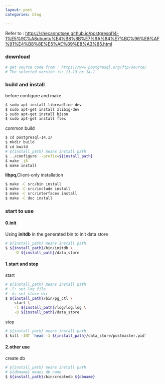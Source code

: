 ```yaml
---
layout: post
categories: blog

---
```


Refer to : https://shecannotsee.github.io/postgresql14-1%E5%9C%A8ubuntu%E4%B8%8B%E7%9A%84%E7%BC%96%E8%AF%91%E4%B8%8E%E5%AE%89%E8%A3%85.html

### download

```bash
# get source code from : https://www.postgresql.org/ftp/source/
# The selected version is: 11.13 or 14.1
```



### build and install

before configure and make

```bash
$ sudo apt install libreadline-dev
$ sudo apt-get install zlib1g-dev
$ sudo apt-get install bison
$ sudo apt-get install flex
```

common build

```bash
$ cd postgresql-14.1/
$ mkdir build
$ cd build
# ${install_path} means install path
$ ../configure --prefix=${install_path}
$ make -j8
$ make install
```

**libpq**,Client-only installation

```bash
$ make -C src/bin install
$ make -C src/include install
$ make -C src/interfaces install
$ make -C doc install
```



### start to use

#### 0.init

Using **initdb** in the generated bin to init data store

```bash
# ${install_path} means install path
$ ${install_path}/bin/initdb \
	-D ${install_path}/data_store
```



#### 1.start and stop

start

```bash
# ${install_path} means install path
# -l: set log file
# -d: set store dir
$ ${install_path}/bin/pg_ctl \
	start \
	-l ${install_path}/log/log.log \
	-D ${install_path}/data_store
```

stop

```bash
# ${install_path} means install path
$ kill -INT `head -1 ${install_path}/data_store/postmaster.pid`
```



#### 2.other use

create db

```bash
# ${install_path} means install path
# ${dbname} means db name
$ ${install_path}/bin/createdb ${dbname}
```





